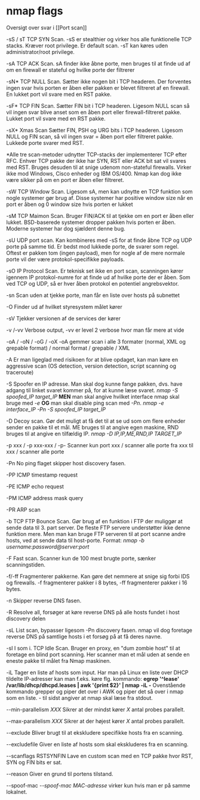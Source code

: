 # nmap flags
Oversigt over svar i [[Port scan]]

-sS / sT
TCP SYN Scan.
-sS er stealthier og virker hos alle funktionelle TCP stacks. Kræver root privilege. Er default scan.
-sT kan køres uden administrator/root privilege.

-sA
TCP ACK Scan.
sA finder ikke åbne porte, men bruges til at finde ud af om en firewall er stateful og hvilke porte der filtrerer

-sN*
TCP NULL Scan.
Sætter ikke nogen bit i TCP headeren. Der forventes ingen svar hvis porten er åben eller pakken er blevet filtreret af en firewall. En lukket port vil svare med en RST pakke.

-sF*
TCP FIN Scan.
Sætter FIN bit i TCP headeren. Ligesom NULL scan så vil ingen svar blive anset som en åben port eller firewall-filtreret pakke. Lukket port vil svare med en RST pakke.

-sX*
Xmas Scan
Sætter FIN, PSH og URG bits i TCP headeren.
Ligesom NULL og FIN scan, så vil ingen svar = åben port eller filtreret pakke. Lukkede porte svarer med RST.

*Alle tre scan-metoder udnytter TCP-stacks der implementerer TCP efter RFC. Enhver TCP pakke der ikke har SYN, RST eller ACK bit sat vil svares med RST. Bruges desuden til at snige udenom non-stateful firewalls. Virker ikke mod Windows, Cisco enheder og IBM OS/400. Nmap kan dog ikke være sikker på om en port er åben eller filtreret.

-sW
TCP Window Scan.
Ligesom sA, men kan udnytte en TCP funktion som nogle systemer gør brug af. Disse systemer har positive window size når en port er åben og 0 window size hvis porten er lukket

-sM
TCP Maimon Scan.
Bruger FIN/ACK til at tjekke om en port er åben eller lukket. BSD-baserede systemer dropper pakken hvis porten er åben. Moderne systemer har dog sjældent denne bug.

-sU
UDP port scan. 
Kan kombineres med -sS for at finde åbne TCP og UDP porte på samme tid. Er bedst mod lukkede porte, de svarer som regel. Oftest er pakken tom (ingen payload), men for nogle af de mere normale porte vil der være protokol-specifikke payloads.

-sO
IP Protocol Scan.
Er teknisk set ikke en port scan, scanningen kører igennem IP protokol-numre for at finde ud af hvilke porte der er åben. Som ved TCP og UDP, så er hver åben protokol en potentiel angrebsvektor.

-sn
Scan uden at tjekke porte, man får en liste over hosts på subnettet

-O
Finder ud af hvilket styresystem målet kører

-sV
Tjekker versionen af de services der kører

-v /-vv
Verbose output, -vv er level 2 verbose hvor man får mere at vide

-oA / -oN / -oG / -oX
-oA gemmer scan i alle 3 formater (normal, XML og grepable format) / normal format / grepable / XML

-A
Er man ligeglad med risikoen for at blive opdaget, kan man køre en aggressive scan (OS detection, version detection, script scanning og traceroute)

-S
Spoofer en IP adresse. Man skal dog kunne fange pakken, dvs. have adgang til linket svaret kommer på, for at kunne læse svaret.
*nmap -S spoofed_IP target_IP*
**MEN** man skal angive hvilket interface nmap skal bruge med *-e* **OG** man skal disable ping scan med *-Pn*.
*nmap -e interface_IP -Pn -S spoofed_IP target_IP*

-D
Decoy scan.
Gør det muligt at få det til at se ud som om flere enheder sender en pakke til et mål. ME bruges til at angive egen maskine, RND bruges til at angive en tilfældig IP.
*nmap -D IP,IP,ME,RND,IP TARGET_IP*

-p xxx / -p xxx-xxx / -p-
Scanner kun port xxx / scanner alle porte fra xxx til xxx / scanner alle porte

-Pn
No ping flaget skipper host discovery fasen.

-PP
ICMP timestamp request

-PE
ICMP echo request

-PM
ICMP address mask query

-PR
ARP scan

-b
TCP FTP Bounce Scan.
Gør brug af en funktion i FTP der muliggør at sende data til 3. part server. De fleste FTP servere understøtter ikke denne funktion mere. Men man kan bruge FTP serveren til at port scanne andre hosts, ved at sende data til host-porte.
Format: 
*nmap -b username:password@server:port*

-F
Fast scan.
Scanner kun de 100 mest brugte porte, sænker scanningstiden.

-f/-ff
Fragmenterer pakkerne. Kan gøre det nemmere at snige sig forbi IDS og firewalls. -f fragmenterer pakker i 8 bytes, -ff fragmenterer pakker i 16 bytes.

-n
Skipper reverse DNS fasen.

-R
Resolve all, forsøger at køre reverse DNS på alle hosts fundet i host discovery delen

-sL
List scan, bypasser ligesom -Pn discovery fasen. nmap vil dog foretage reverse DNS på samtlige hosts i et forsøg på at få deres navne.

-sI
I som i.
TCP Idle Scan. Bruger en proxy, en "dum zombie host" til at foretage en blind port scanning. Her scanner man et mål uden at sende en eneste pakke til målet fra Nmap maskinen.

-iL
Tager en liste af hosts som input. Har man på Linux en liste over DHCP tildelte IP-adresser kan man f.eks. køre flg. kommando:
**egrep '^lease' /var/lib/dhcp/dhcpd.leases | awk '{print $2}' | nmap -iL -**
Ovenstående kommando grepper og piper det over i AWK og piper det så over i nmap som en liste. - til sidst angiver at nmap skal læse fra stdout.

--min-parallelism *XXX*
Sikrer at der mindst kører *X* antal probes parallelt.

--max-parallelism *XXX*
Sikrer at der højest kører *X* antal probes parallelt.

--exclude
Bliver brugt til at ekskludere specifikke hosts fra en scanning.

--excludefile
Giver en liste af hosts som skal ekskluderes fra en scanning.

--scanflags RSTSYNFIN
Lave en custom scan med en TCP pakke hvor RST, SYN og FIN bits er sat.

--reason
Giver en grund til portens tilstand.

--spoof-mac
*--spoof-mac MAC-adresse* virker kun hvis man er på samme lokalnet.
